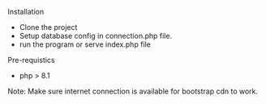 Installation
- Clone the project
- Setup database config in connection.php file.
- run the program or serve index.php file

Pre-requistics
- php > 8.1

Note: Make sure internet connection is available for bootstrap cdn to work.